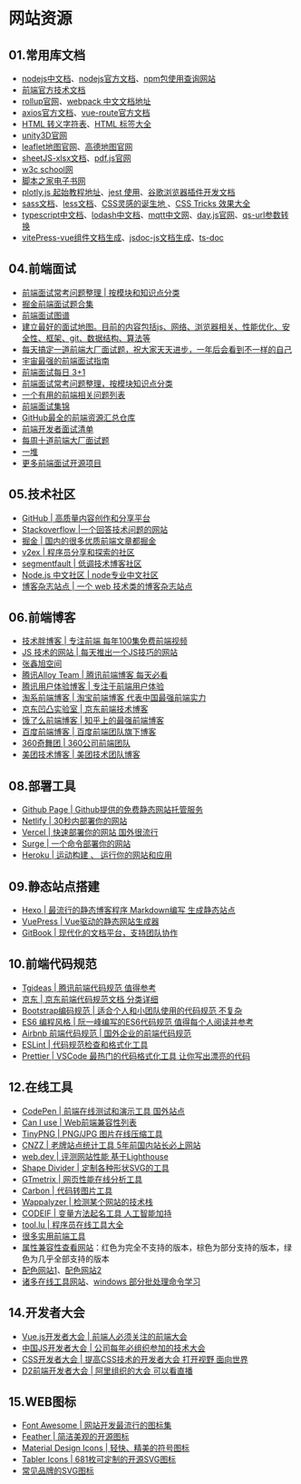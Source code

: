 # 网站资源

## 01.常用库文档

- [nodejs中文档](https://www.npmjs.cn/)、[nodejs官方文档](https://www.nodeapp.cn/)、[npm包使用查询网站](https://www.npmjs.com/package/unplugin-auto-import)
- [前端官方技术文档](https://developer.mozilla.org/zh-CN/docs/Web/API/MediaDevices/ondevicechange)
- [rollup官网](https://rollupjs.org/)、[webpack 中文文档地址](https://webpack.docschina.org/concepts/)
- [axios官方文档](https://www.axios-http.cn/docs/intro)、[vue-route官方文档](https://router.vuejs.org/zh/)
- [HTML 转义字符表](http://tool.oschina.net/commons?type=2)、[HTML 标签大全](http://www.w3school.com.cn/tags/index.asp%20)
- [unity3D官网](https://unity.cn/)
- [leaflet地图官网](https://leafletjs.cn/)、[高德地图官网](https://lbs.amap.com/api/javascript-api/reference/math)
- [sheetJS-xlsx文档](https://docs.sheetjs.com/docs/demos/frontend/vue)、[pdf.js官网](https://mozilla.github.io/pdf.js/)
- [w3c school网](https://www.w3cschool.cn/unity3d_jc/)
- [脚本之家电子书网](https://www.jb51.net/books/)
- [plotly.js 起始教程地址](https://www.kutu66.com//GitHub/article_132050)、[jest 使用](https://www.cnblogs.com/chenwenhao/p/12007184.html)、[谷歌浏览器插件开发文档](https://developer.chrome.com/extensions/getstarted.html)
- [sass文档](https://sass.bootcss.com/documentation)、[less文档](https://less.bootcss.com/)、[CSS灵感的诞生地 ](https://github.com/chokcoco/CSS-Inspiration)、[CSS Tricks 效果大全 ](https://lhammer.cn/You-need-to-know-css/#/translucent-borders)
- [typescript中文档](https://www.tslang.cn/docs/handbook/typescript-in-5-minutes.html)、[lodash中文档](http://lodash.net/docs/4.16.1.html#_findcollection-predicate_identity-fromindex0)、[mqtt中文网](http://mqtt.p2hp.com)、[day.js官网](https://dayjs.fenxianglu.cn/category/#node-js)、[qs-url参数转换](https://www.npmjs.com/package/qs)
- [vitePress-vue组件文档生成](https://vitepress.dev/guide/getting-started)、[jsdoc-js文档生成](https://jsdoc.bootcss.com/)、[ts-doc]()



## 04.前端面试

- [前端面试常考问题整理 |  按模块和知识点分类](https://blog.poetries.top/FE-Interview-Questions/)
- [掘金前端面试题合集](https://github.com/shfshanyue/blog/blob/master/post/juejin-interview.md)
- [前端面试图谱](https://yuchengkai.cn/)
- [建立最好的面试地图。目前的内容包括js、网络、浏览器相关、性能优化、安全性、框架、git、数据结构、算法等](https://github.com/InterviewMap/CS-Interview-Knowledge-Map)
- [每天搞定一道前端大厂面试题，祝大家天天进步，一年后会看到不一样的自己](https://github.com/Advanced-Frontend/Daily-Interview-Question)
- [宇宙最强的前端面试指南](https://lucifer.ren/fe-interview)
- [前端面试每日 3+1](https://github.com/haizlin/fe-interview)
- [前端面试常考问题整理，按模块知识点分类](https://github.com/poetries/FE-Interview-Questions)
- [一个有用的前端相关问题列表](https://github.com/h5bp/Front-end-Developer-Interview-Questions)
- [前端面试集锦](https://github.com/paddingme/Front-end-Web-Development-Interview-Question)
- [GitHub最全的前端资源汇总仓库](https://github.com/helloqingfeng/Awsome-Front-End-learning-resource)
- [前端开发者面试清单](https://github.com/Advanced-Interview-Question/front-end-interview)
- [每周十道前端大厂面试题](https://github.com/airuikun/Weekly-FE-Interview)
- [一堆](https://github.com/biaochenxuying/blog/blob/master/interview/fe-interview.md)
- [更多前端面试开源项目](https://github.com/search?o=desc&p=1&q=%E5%89%8D%E7%AB%AF%E9%9D%A2%E8%AF%95&s=stars&type=Repositories)

## 05.技术社区

- [GitHub  |  高质量内容创作和分享平台](https://github.com/)
- [Stackoverflow |一个回答技术问题的网站](https://stackoverflow.com/)
- [掘金 | 国内的很多优质前端文章都掘金](https://juejin.cn/)
- [v2ex  | 程序员分享和探索的社区](https://www.v2ex.com/)
- [segmentfault  | 低调技术博客社区](https://segmentfault.com/)
- [Node.js 中文社区 |  node专业中文社区](https://cnodejs.org/)
- [博客杂志站点 | 一个 web 技术类的博客杂志站点](https://www.smashingmagazine.com/)

## 06.前端博客

- [技术胖博客 |  专注前端 每年100集免费前端视频](https://jspang.com/)
- [JS 技术的网站 | 每天推出一个JS技巧的网站](https://www.jstips.co/)
- [张鑫旭空间](https://www.zhangxinxu.com/)
- [腾讯Alloy Team  | 腾讯前端博客 每天必看](http://www.alloyteam.com/)
- [腾讯用户体验博客 | 专注于前端用户体验](https://isux.tencent.com/)
- [淘系前端博客 |  淘宝前端博客 代表中国最强前端实力](https://fed.taobao.org/)
- [京东凹凸实验室  |  京东前端技术博客](https://aotu.io/)
- [饿了么前端博客  |  知乎上的最强前端博客](https://zhuanlan.zhihu.com/ElemeFE)
- [百度前端博客  |  百度前端团队旗下博客](http://fex.baidu.com/)
- [360奇舞团  |  360公司前端团队](https://75.team/)
- [美团技术博客  |  美团技术团队博客](https://tech.meituan.com/)

## 08.部署工具

- [Github Page  | Github提供的免费静态网站托管服务](https://pages.github.com/)
- [Netlify  |  30秒内部署你的网站](https://www.netlify.com/)
- [Vercel  |  快速部署你的网站 国外很流行](https://vercel.com/)
- [Surge  |  一个命令部署你的网站](https://surge.sh/)
- [Heroku  |  运动构建 、 运行你的网站和应用](https://www.heroku.com/)

## 09.静态站点搭建

- [Hexo  |  最流行的静态博客程序 Markdown编写 生成静态站点](https://hexo.io/zh-cn/)
- [VuePress  |  Vue驱动的静态网站生成器](https://www.vuepress.cn/)
- [GitBook  | 现代化的文档平台，支持团队协作](https://www.gitbook.com/)


## 10.前端代码规范
- [Tgideas | 腾讯前端代码规范 值得参考](https://tgideas.qq.com/doc/index.html)
- [京东  |  京东前端代码规范文档 分类详细](https://guide.aotu.io/index.html)
- [Bootstrap编码规范  |  适合个人和小团队使用的代码规范 不复杂](https://codeguide.bootcss.com/)
- [ES6 编程风格  | 阮一峰编写的ES6代码规范  值得每个人阅读并参考](https://es6.ruanyifeng.com/#docs/style)
- [Airbnb  前端代码规范  |  国外企业的前端代码规范](https://github.com/airbnb/javascript)
- [ESLint  |  代码规范检查和格式化工具](https://eslint.org/)
- [Prettier  | VSCode 最热门的代码格式化工具  让你写出漂亮的代码](https://prettier.io/)

## 12.在线工具

- [CodePen  |  前端在线测试和演示工具  国外站点](https://codepen.io/)
- [Can  I  use |  Web前端兼容性列表](https://caniuse.com/)
- [TinyPNG  |  PNG/JPG 图片在线压缩工具](https://tinypng.com/)
- [CNZZ |  老牌站点统计工具  5年前国内站长必上网站](https://www.umeng.com/)
- [web.dev  |  评测网站性能  基于Lighthouse](https://web.dev/measure/)
- [Shape Divider  | 定制各种形状SVG的工具](https://www.shapedivider.app/)
- [GTmetrix  |  网页性能在线分析工具](https://gtmetrix.com/)
- [Carbon  |  代码转图片工具  ](https://carbon.now.sh/)
- [Wappalyzer  |  检测某个网站的技术栈  ](https://www.wappalyzer.com/)
- [CODEIF | 变量方法起名工具  人工智能加持  ](https://unbug.github.io/codelf)
- [ tool.lu  |  程序员在线工具大全   ](https://tool.lu/)
- [很多实用前端工具](https://www.materialpalette.com/)
- [属性兼容性查看网站](https://caniuse.com/?search=flex)：红色为完全不支持的版本，棕色为部分支持的版本，绿色为几乎全部支持的版本
- [配色网站1](https://colors.muz.li/)、[配色网站2](https://colors.eva.design/)
- [诸多在线工具网站](https://tool.lu/)、[windows 部分批处理命令学习](https://blog.csdn.net/qq_17204441/article/details/89062591)


## 14.开发者大会
- [ Vue.js开发者大会 |  前端人必须关注的前端大会 ](https://fequan.com/)
- [ 中国JS开发者大会  |  公司每年必组织参加的技术大会 ](https://jsconfchina.com/)
- [ CSS开发者大会 |  提高CSS技术的开发者大会  打开视野 面向世界 ](https://css.w3ctech.com/)
- [ D2前端开发者大会 |  阿里组织的大会 可以看直播  ](https://www.alibabaf2e.com/)


## 15.WEB图标

- [ Font Awesome  |  网站开发最流行的图标集  ](http://www.fontawesome.com.cn/)
- [ Feather |  简洁美观的开源图标  ](https://feathericons.com/)
- [ Material  Design Icons  |  轻快、精美的符号图标  ](https://material.io/resources/icons/)
- [ Tabler Icons | 681枚可定制的开源SVG图标  ](https://tablericons.com/)
- [ 常见品牌的SVG图标  ](https://simpleicons.org/)